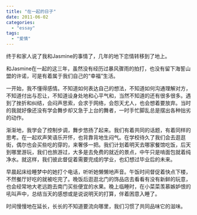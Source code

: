 ```yaml
---
title: "在一起的日子"
date: 2011-06-02
categories: 
  - "essay"
tags: 
  - "爱情"
---
```


终于和家人说了我和Jasmine的事情了，几年的地下恋情转移到了地上。

和Jasmine在一起的这三年，虽然没有经历过暴风骤雨的拍打，也没有留下海誓山盟的许诺，可是有着属于我们自己的“幸福”生活。

一开始，我不懂得感情。不知道如何表达自己的想法，不知道如何沟通理解对方，不知道付出与忍让，不知道设身处地和心平气和，当然不知道的还有很多很多。遇到了挫折和纠结，会闷声思索，会求于网络，会怨天尤人，也会想着要放弃。当时的我就好像还没有学会舞步却又急于上台的舞者，一时手忙脚乱总是摆出各种拙劣的动作。

渐渐地，我学会了控制步调，舞步悠扬了起来。我们有着共同的话题，有着同样的思考。在一起欢声笑语乐开怀，也背靠背地生闷气。在学校待久了我们会去逛逛街，偶尔也会买些吃的穿的，来奢侈一把。我们计划着明天去哪家餐馆吃饭，后天到哪里游玩，我们也旅游过，大多是去免费的就近的景点，中午只是啃面包就着纯净水。就这样，我们彼此督促着需要完成的学业，也幻想过毕业后的未来。

早晨起床给睡梦中的她打个电话，听听她懒懒地声音。午饭时间督促着快点下楼，不然餐厅好吃的就被吃完了。晚饭后逛逛北门的饰品店去看看有没有新鲜的玩意，也会经常地大老远跑去南门买些便宜的水果。晚上临睡时，在小菜菜羡慕嫉妒恨的吼叫声中，总结当天的感想或是说说明天的打算，伴着困意入睡了。

时间慢慢地在延长，长长的不知道要流向哪里，我们习惯了共同品味它的滋味。
